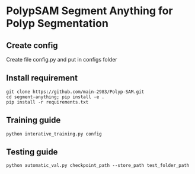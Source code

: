 # PolypSAM Segment Anything for Polyp Segmentation
## Create config
Create file config.py and put in configs folder
## Install requirement
```
git clone https://github.com/main-2983/Polyp-SAM.git
cd segment-anything; pip install -e .
pip install -r requirements.txt
```
## Training guide
```
python interative_training.py config
```
## Testing guide
```
python automatic_val.py checkpoint_path --store_path test_folder_path
```